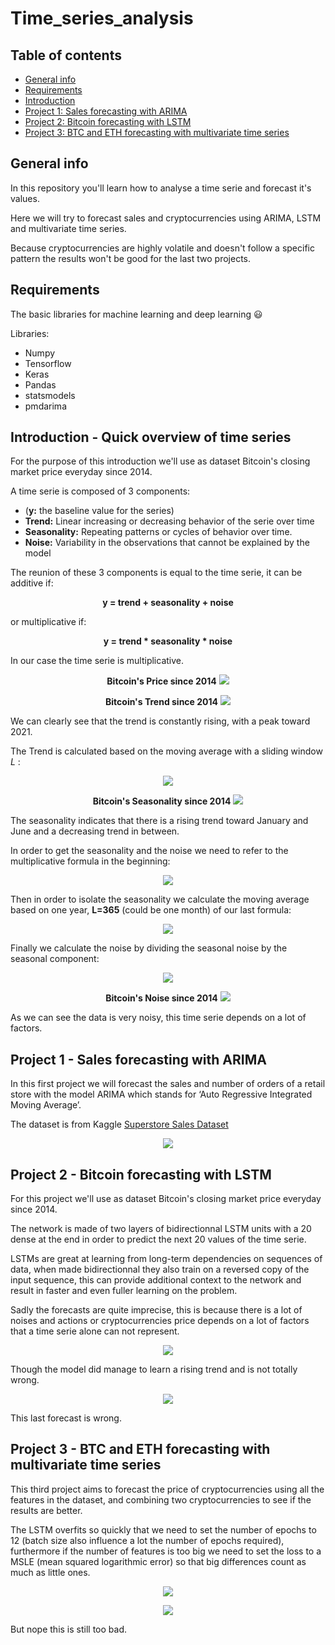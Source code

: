 # Time_series_analysis

## Table of contents
* [General info](#general-info)
* [Requirements](#requirements)
* [Introduction](#introduction---Quick-overview-of-time-series)
* [Project 1: Sales forecasting with ARIMA](#project-1---Sales-forecasting-with-ARIMA)
* [Project 2: Bitcoin forecasting with LSTM](#project-2---Bitcoin-forecasting-with-LSTM)
* [Project 3: BTC and ETH forecasting with multivariate time series](#Project-3---BTC-and-ETH-forecasting-with-multivariate-time-series)

## General info
In this repository you'll learn how to analyse a time serie and forecast it's values.

Here we will try to forecast sales and cryptocurrencies using ARIMA, LSTM and multivariate time series.

Because cryptocurrencies are highly volatile and doesn't follow a specific pattern the results won't be good for the last two projects.

## Requirements

The basic libraries for machine learning and deep learning 😃

Libraries:
* Numpy
* Tensorflow
* Keras
* Pandas
* statsmodels
* pmdarima

## Introduction - Quick overview of time series

For the purpose of this introduction we'll use as dataset Bitcoin's closing market price everyday since 2014.

A time serie is composed of 3 components:
* (<b>y:</b> the baseline value for the series)
* <b>Trend:</b> Linear increasing or decreasing behavior of the serie over time
* <b>Seasonality:</b> Repeating patterns or cycles of behavior over time.
* <b>Noise:</b> Variability in the observations that cannot be explained by the model

The reunion of these 3 components is equal to the time serie, it can be additive if:

<p align="center"> <b>y = trend + seasonality + noise</b> </p>

or multiplicative if:

<p align="center"> <b>y = trend * seasonality * noise</b> </p>

In our case the time serie is multiplicative.

<p align="center"> <b>Bitcoin's Price since 2014</b>
<img src="https://user-images.githubusercontent.com/65224852/137589114-bf28c5be-3210-4ebe-b76a-25a5d44fc34f.png">
</p>

<p align="center"> <b>Bitcoin's Trend since 2014</b>
<img src="https://user-images.githubusercontent.com/65224852/137589120-86e8e6bb-d8b7-486c-91cb-9fe7d2cc132a.png">
</p>

We can clearly see that the trend is constantly rising, with a peak toward 2021.

The Trend is calculated based on the moving average with a sliding window *L* :

<p align="center">
<img src="https://user-images.githubusercontent.com/65224852/145617459-3c80c147-e2e0-4690-9053-30eb04087c0e.png">
</p>

<p align="center"> <b>Bitcoin's Seasonality since 2014</b>
<img src="https://user-images.githubusercontent.com/65224852/137592003-189d5162-1830-44ca-a075-c6ab8d410f52.png">
</p>

The seasonality indicates that there is a rising trend toward January and June and a decreasing trend in between.

In order to get the seasonality and the noise we need to refer to the multiplicative formula in the beginning:

<p align="center">
<img src="https://user-images.githubusercontent.com/65224852/145714059-7e9d4876-8fc0-473c-9614-edd347a91158.png">
</p>

Then in order to isolate the seasonality we calculate the moving average based on one year, **L=365** (could be one month) of our last formula:

<p align="center">
<img src="https://user-images.githubusercontent.com/65224852/137884804-207fd775-30ec-41a4-8a0e-2355c2eee62b.PNG">
</p>

Finally we calculate the noise by dividing the seasonal noise by the seasonal component:

<p align="center">
<img src="https://user-images.githubusercontent.com/65224852/137888988-d0bca21d-7793-4600-aacc-31dcb7f9b144.PNG">
</p>

<p align="center"> <b>Bitcoin's Noise since 2014</b>
<img src="https://user-images.githubusercontent.com/65224852/151705528-f998011a-f8ec-4e25-942f-b0a868def041.png">
</p>

As we can see the data is very noisy, this time serie depends on a lot of factors.

## Project 1 - Sales forecasting with ARIMA

In this first project we will forecast the sales and number of orders of a retail store with the model ARIMA which stands for ‘Auto Regressive Integrated Moving Average’.

The dataset is from Kaggle <a href='https://www.kaggle.com/rohitsahoo/sales-forecasting'>Superstore Sales Dataset</a>

<p align="center">
<img src="https://user-images.githubusercontent.com/65224852/151908222-69764ca2-3d42-4663-897c-aa8b249f1e02.png">
</p>

## Project 2 - Bitcoin forecasting with LSTM

For this project we'll use as dataset Bitcoin's closing market price everyday since 2014.

The network is made of two layers of bidirectionnal LSTM units with a 20 dense at the end in order to predict the next 20 values of the time serie.

LSTMs are great at learning from long-term dependencies on sequences of data, when made bidirectionnal they also train on a reversed copy of the input sequence, this can provide additional context to the network and result in faster and even fuller learning on the problem.

Sadly the forecasts are quite imprecise, this is because there is a lot of noises and actions or cryptocurrencies price depends on a lot of factors that a time serie alone can not represent.

<p align="center">
<img src="https://user-images.githubusercontent.com/65224852/145723484-b8a62815-4b56-4c92-938e-d56f63c681de.png">
</p>

Though the model did manage to learn a rising trend and is not totally wrong.

<p align="center">
<img src="https://user-images.githubusercontent.com/65224852/137901708-13a1cc36-80e4-448d-839d-5cd6ef674939.png">
</p>

This last forecast is wrong.

## Project 3 - BTC and ETH forecasting with multivariate time series

This third project aims to forecast the price of cryptocurrencies using all the features in the dataset, and combining two cryptocurrencies to see if the results are better.

The LSTM overfits so quickly that we need to set the number of epochs to 12 (batch size also influence a lot the number of epochs required), furthermore if the number of features is too big we need to set the loss to a MSLE (mean squared logarithmic error) so that big differences count as much as little ones.

<p align="center">
<img src="https://user-images.githubusercontent.com/65224852/145723078-b9311f65-b83d-48d2-aa31-19d03077dd37.png">
</p>

<p align="center">
<img src="https://user-images.githubusercontent.com/65224852/145723079-0a45d1d5-d48a-4e44-82c3-c4482b8769f0.png">
</p>

But nope this is still too bad.

